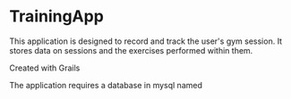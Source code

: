 TrainingApp
===========

This application is designed to record and track the user's gym session. It stores data on sessions and the exercises performed within them.

Created with Grails

The application requires a database in mysql named 

